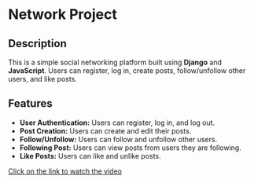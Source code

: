 # Network Project

## Description

This is a simple social networking platform built using **Django** and **JavaScript**. Users can register, log in, create posts, follow/unfollow other users, and like posts.

## Features

-   **User Authentication:** Users can register, log in, and log out.
-   **Post Creation:** Users can create and edit their posts.
-   **Follow/Unfollow:** Users can follow and unfollow other users.
-   **Following Post:** Users can view posts from users they are following.
-   **Like Posts:** Users can like and unlike posts.


[Click on the link to watch the video](https://youtu.be/62DCsgQvPJY?si=oxq6__wD-P1TaD35)
